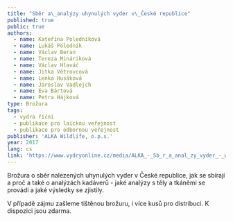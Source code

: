 ```yaml
---
title: "Sběr a\_analýzy uhynulých vyder v\_České republice"
published: true
public: true
authors:
  - name: Kateřina Poledníková
  - name: Lukáš Poledník
  - name: Václav Beran
  - name: Tereza Mináriková
  - name: Václav Hlaváč
  - name: Jitka Větrovcová
  - name: Lenka Husáková
  - name: Jaroslav Vadlejch
  - name: Eva Bártová
  - name: Petra Hájková
type: Brožura
tags:
  - vydra říční
  - publikace pro laickou veřejnost
  - publikace pro odbornou veřejnost
publisher: 'ALKA Wildlife, o.p.s.'
year: 2017
lang: cs
link: 'https://www.vydryonline.cz/media/ALKA_-_Sb_r_a_anal_zy_vyder_-_web.pdf'
---
```

Brožura o sběr nalezených uhynulých vyder v České republice, jak se sbírají a proč a také o analýzách kadáverů - jaké analýzy s těly a tkáněmi se provádí a jaké výsledky se zjistily.

V případě zájmu zašleme tištěnou brožuru, i více kusů pro distribuci. K dispozici jsou zdarma.
